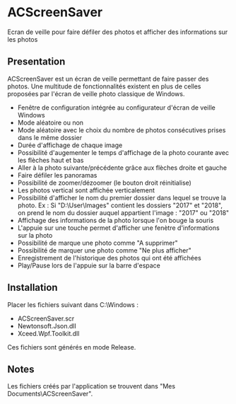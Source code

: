 # ACScreenSaver
Ecran de veille pour faire défiler des photos et afficher des informations sur les photos

## Presentation
ACScreenSaver est un écran de veille permettant de faire passer des photos.
Une multitude de fonctionnalités existent en plus de celles proposées par l'écran de veille photo classique de Windows.
- Fenêtre de configuration intégrée au configurateur d'écran de veille Windows
- Mode aléatoire ou non
- Mode aléatoire avec le choix du nombre de photos consécutives prises dans le même dossier
- Durée d'affichage de chaque image
- Possibilité d'augementer le temps d'affichage de la photo courante avec les flèches haut et bas
- Aller à la photo suivante/précédente grâce aux flèches droite et gauche
- Faire défiler les panoramas 
- Possibilité de zoomer/dézoomer (le bouton droit réinitialise)
- Les photos vertical sont affichée verticalement
- Possibilité d'afficher le nom du premier dossier dans lequel se trouve la photo. 
	Ex : Si "D:\User\Images" contient les dossiers "2017" et "2018", on prend le nom du dossier auquel appartient l'image : "2017" ou "2018"
- Affichage des informations de la photo lorsque l'on bouge la souris
- L'appuie sur une touche permet d'afficher une fenètre d'informations sur la photo
- Possibilité de marque une photo comme "A supprimer"
- Possibilité de marquer une photo comme "Ne plus afficher"
- Enregistrement de l'historique des photos qui ont été affichées
- Play/Pause lors de l'appuie sur la barre d'espace

## Installation
Placer les fichiers suivant dans C:\Windows :
- ACScreenSaver.scr
- Newtonsoft.Json.dll
- Xceed.Wpf.Toolkit.dll

Ces fichiers sont générés en mode Release.

## Notes
Les fichiers créés par l'application se trouvent dans "Mes Documents\ACScreenSaver".
